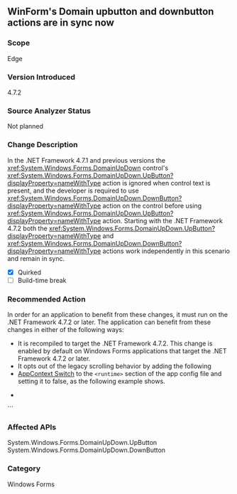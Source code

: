 ## WinForm's Domain upbutton and downbutton actions are in sync now

### Scope
Edge

### Version Introduced
4.7.2

### Source Analyzer Status
Not planned

### Change Description
In the .NET Framework 4.7.1 and previous versions the <xref:System.Windows.Forms.DomainUpDown> 
control's <xref:System.Windows.Forms.DomainUpDown.UpButton?displayProperty=nameWithType>
action is ignored when control text is present, and the developer is required to use <xref:System.Windows.Forms.DomainUpDown.DownButton?displayProperty=nameWithType> action on the control before using <xref:System.Windows.Forms.DomainUpDown.UpButton?displayProperty=nameWithType> action.
Starting with the .NET Framework 4.7.2 both the <xref:System.Windows.Forms.DomainUpDown.UpButton?displayProperty=nameWithType> and <xref:System.Windows.Forms.DomainUpDown.DownButton?displayProperty=nameWithType> actions work independently in this scenario and remain in sync.

- [X] Quirked
- [ ] Build-time break

### Recommended Action

In order for an application to benefit from these changes, it must run on the .NET Framework 4.7.2 or later. The application can benefit from these changes in either of the following ways:
- It is recompiled to target the .NET Framework 4.7.2. This change is enabled by default on Windows Forms applications that target the .NET Framework 4.7.2 or later.
- It opts out of the legacy scrolling behavior by adding the following 
- [AppContext Switch](https://docs.microsoft.com/dotnet/framework/configure-apps/file-schema/runtime/appcontextswitchoverrides-element) to the `<runtime>` section of the app config file and setting it to false, as the following example shows. 
- ```
<runtime>
        <AppContextSwitchOverrides value="Switch.System.Windows.Forms.DomainUpDown.UseLegacyScrolling=false"/>
</runtime>
``` 

### Affected APIs
System.Windows.Forms.DomainUpDown.UpButton
System.Windows.Forms.DomainUpDown.DownButton


### Category
Windows Forms

<!-- breaking change id: 53 -->
